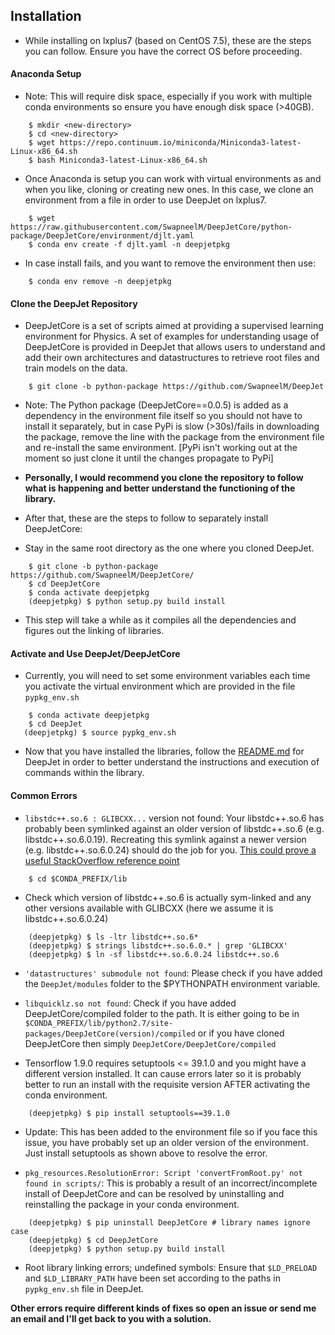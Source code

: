 ## Installation

* While installing on lxplus7 (based on CentOS 7.5), these are the steps you can follow. Ensure you have the correct OS before proceeding.

#### Anaconda Setup

* Note: This will require disk space, especially if you work with multiple conda environments so ensure you have enough disk space (>40GB).

```
    $ mkdir <new-directory> 
    $ cd <new-directory>
    $ wget https://repo.continuum.io/miniconda/Miniconda3-latest-Linux-x86_64.sh
    $ bash Miniconda3-latest-Linux-x86_64.sh
```

* Once Anaconda is setup you can work with virtual environments as and when you like, cloning or creating new ones. In this case, we clone an environment from a file in order to use DeepJet on lxplus7.

```
    $ wget https://raw.githubusercontent.com/SwapneelM/DeepJetCore/python-package/DeepJetCore/environment/djlt.yaml
    $ conda env create -f djlt.yaml -n deepjetpkg
```

* In case install fails, and you want to remove the environment then use:

```   
    $ conda env remove -n deepjetpkg
```

#### Clone the DeepJet Repository

* DeepJetCore is a set of scripts aimed at providing a supervised learning environment for Physics. A set of examples for understanding usage of DeepJetCore is provided in DeepJet that allows users to understand and add their own architectures and datastructures to retrieve root files and train models on the data.

```
    $ git clone -b python-package https://github.com/SwapneelM/DeepJet
```

* Note: The Python package (DeepJetCore==0.0.5) is added as a dependency in the environment file itself so you should not have to install it separately, but in case PyPi is slow (>30s)/fails in downloading the package, remove the line with the package from the environment file and re-install the same environment. 
[PyPi isn't working out at the moment so just clone it until the changes propagate to PyPi]

* **Personally, I would recommend you clone the repository to follow what is happening and better understand the functioning of the library.**

* After that, these are the steps to follow to separately install DeepJetCore:

* Stay in the same root directory as the one where you cloned DeepJet.

```
    $ git clone -b python-package https://github.com/SwapneelM/DeepJetCore/
    $ cd DeepJetCore 
    $ conda activate deepjetpkg
    (deepjetpkg) $ python setup.py build install 
```

* This step will take a while as it compiles all the dependencies and figures out the linking of libraries.

#### Activate and Use DeepJet/DeepJetCore

* Currently, you will need to set some environment variables each time you activate the virtual environment which are provided in the file `pypkg_env.sh` 

```
    $ conda activate deepjetpkg
    $ cd DeepJet
   (deepjetpkg) $ source pypkg_env.sh
```

* Now that you have installed the libraries, follow the [README.md](https://github.com/SwapneelM/DeepJet) for DeepJet in order to better understand the instructions and execution of commands within the library.
    
#### Common Errors

* `libstdc++.so.6 : GLIBCXX...` version not found: Your libstdc++.so.6 has probably been symlinked against an older version of libstdc++.so.6 (e.g. libstdc++.so.6.0.19). Recreating this symlink against a newer version (e.g. libstdc++.so.6.0.24) should do the job for you. [This could prove a useful StackOverflow reference point](https://stackoverflow.com/a/16445803/5087991)

```
    $ cd $CONDA_PREFIX/lib
```
  
  - Check which version of libstdc++.so.6 is actually sym-linked and any other versions available with GLIBCXX (here we assume it is libstdc++.so.6.0.24)

```
    (deepjetpkg) $ ls -ltr libstdc++.so.6*
    (deepjetpkg) $ strings libstdc++.so.6.0.* | grep 'GLIBCXX'
    (deepjetpkg) $ ln -sf libstdc++.so.6.0.24 libstdc++.so.6
```

* `'datastructures' submodule not found`: Please check if you have added the `DeepJet/modules` folder to the $PYTHONPATH environment variable.

* `libquicklz.so not found`: Check if you have added DeepJetCore/compiled folder to the path. It is either going to be in `$CONDA_PREFIX/lib/python2.7/site-packages/DeepJetCore(version)/compiled` or if you have cloned DeepJetCore then simply `DeepJetCore/DeepJetCore/compiled`

* Tensorflow 1.9.0 requires setuptools <= 39.1.0 and you might have a different version installed. It can cause errors later so it is probably better to run an install with the requisite version AFTER activating the conda environment.

```
    (deepjetpkg) $ pip install setuptools==39.1.0
```
- Update: This has been added to the environment file so if you face this issue, you have probably set up an older version of the environment. Just install setuptools as shown above to resolve the error.

* `pkg_resources.ResolutionError: Script 'convertFromRoot.py' not found in scripts/`: This is probably a result of an incorrect/incomplete install of DeepJetCore and can be resolved by uninstalling and reinstalling the package in your conda environment.

```
    (deepjetpkg) $ pip uninstall DeepJetCore # library names ignore case
    (deepjetpkg) $ cd DeepJetCore
    (deepjetpkg) $ python setup.py build install  
```


* Root library linking errors; undefined symbols: Ensure that `$LD_PRELOAD` and `$LD_LIBRARY_PATH` have been set according to the paths in `pypkg_env.sh` file in DeepJet.

**Other errors require different kinds of fixes so open an issue or send me an email and I'll get back to you with a solution.**









